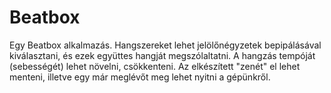 # Beatbox
Egy Beatbox alkalmazás.
Hangszereket lehet jelölőnégyzetek bepipálásával kiválasztani, és ezek együttes hangját megszólaltatni. A hangzás tempóját (sebességét) lehet növelni, csökkenteni.
Az elkészített "zenét" el lehet menteni, illetve egy már meglévőt meg lehet nyitni a gépünkről.
